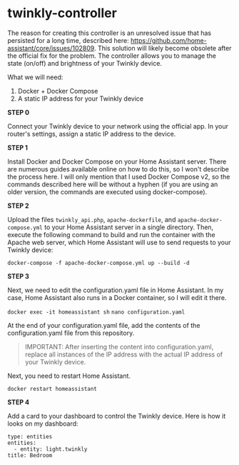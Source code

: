 # twinkly-controller

The reason for creating this controller is an unresolved issue that has persisted for a long time, described here: https://github.com/home-assistant/core/issues/102809. This solution will likely become obsolete after the official fix for the problem.
The controller allows you to manage the state (on/off) and brightness of your Twinkly device.

What we will need:
1. Docker + Docker Compose
2. A static IP address for your Twinkly device

**STEP 0**

Connect your Twinkly device to your network using the official app. In your router's settings, assign a static IP address to the device.

**STEP 1**

Install Docker and Docker Compose on your Home Assistant server. There are numerous guides available online on how to do this, so I won't describe the process here. I will only mention that I used Docker Compose v2, so the commands described here will be without a hyphen (if you are using an older version, the commands are executed using docker-compose).

**STEP 2**

Upload the files `twinkly_api.php`, `apache-dockerfile`, and `apache-docker-compose.yml` to your Home Assistant server in a single directory. Then, execute the following command to build and run the container with the Apache web server, which Home Assistant will use to send requests to your Twinkly device:

`docker-compose -f apache-docker-compose.yml up --build -d`

**STEP 3**

Next, we need to edit the configuration.yaml file in Home Assistant. In my case, Home Assistant also runs in a Docker container, so I will edit it there.

`docker exec -it homeassistant sh`
`nano configuration.yaml`

At the end of your configuration.yaml file, add the contents of the configuration.yaml file from this repository. 

> IMPORTANT: 
> After inserting the content into configuration.yaml, replace all instances of the IP address with the actual IP address of your Twinkly device.

Next, you need to restart Home Assistant.

`docker restart homeassistant`

**STEP 4**

Add a card to your dashboard to control the Twinkly device. Here is how it looks on my dashboard:

```
type: entities
entities:
  - entity: light.twinkly
title: Bedroom
```
